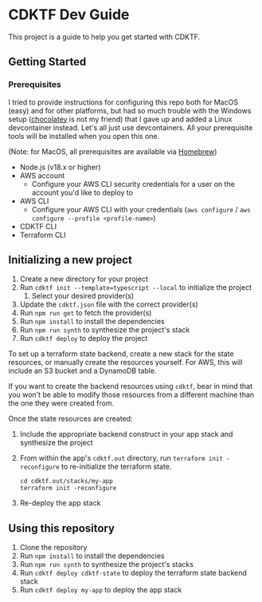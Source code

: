 # CDKTF Dev Guide

This project is a guide to help you get started with CDKTF.

## Getting Started

### Prerequisites

I tried to provide instructions for configuring this repo both for MacOS (easy) and for other platforms, but had so much trouble
with the Windows setup ([chocolatey](https://chocolatey.org/) is not my friend) that I gave up and added a Linux devcontainer
instead. Let's all just use devcontainers. All your prerequisite tools will be installed when you open this one.

(Note: for MacOS, all prerequisites are available via [Homebrew](https://brew.sh/))

- Node.js (v18.x or higher)
- AWS account
  - Configure your AWS CLI security credentials for a user on the account you'd like to deploy to
- AWS CLI
  - Configure your AWS CLI with your credentials (`aws configure` / `aws configure --profile <profile-name>`)
- CDKTF CLI
- Terraform CLI

## Initializing a new project

1. Create a new directory for your project
1. Run `cdktf init --template=typescript --local` to initialize the project
   1. Select your desired provider(s)
1. Update the `cdktf.json` file with the correct provider(s)
1. Run `npm run get` to fetch the provider(s)
1. Run `npm install` to install the dependencies
1. Run `npm run synth` to synthesize the project's stack
1. Run `cdktf deploy` to deploy the project

To set up a terraform state backend, create a new stack for the state resources, or manually create the resources yourself.
For AWS, this will include an S3 bucket and a DynamoDB table.

If you want to create the backend resources using `cdktf`, bear in mind that you won't be able to modify those resources
from a different machine than the one they were created from.

Once the state resources are created:

1. Include the appropriate backend construct in your app stack and synthesize the project
1. From within the app's `cdktf.out` directory, run `terraform init -reconfigure` to re-initialize the terraform state.

   ```shell
   cd cdktf.out/stacks/my-app
   terraform init -reconfigure
   ```

1. Re-deploy the app stack

## Using this repository

1. Clone the repository
1. Run `npm install` to install the dependencies
1. Run `npm run synth` to synthesize the project's stacks
1. Run `cdktf deploy cdktf-state` to deploy the terraform state backend stack
1. Run `cdktf deploy my-app` to deploy the app stack

